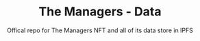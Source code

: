   <h1 align="center">The Managers - Data</h1>
  <p align="center">
    <a href="https://themanagers.wtf/>
      <img alt="pull requests welcome badge" src="https://themanagers.wtf/images/Logo.svg">
    </a>
  </p>

  <p align="center">Offical repo for The Managers NFT and all of its data store in IPFS</p>


